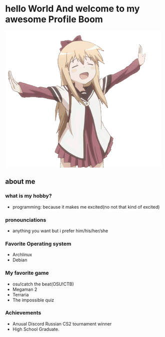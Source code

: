 # hello World And welcome to my awesome Profile Boom

![Alt Text](./toshinou-Kyouko.gif)

## about me

### what is my hobby?

- programming: because it makes me excited(no not that kind of excited)

### pronounciations

- anything you want but i prefer him/his/her/she

### Favorite Operating system

- Archlinux
- Debian

### My favorite game

- osu!catch the beat(OSU!CTB)
- Megaman 2
- Terraria
- The impossible quiz

### Achievements

- Anuual Discord Russian CS2 tournament winner
- High School Graduate.
